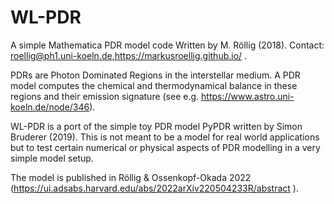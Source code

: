 # WL-PDR
A simple Mathematica PDR model code
Written by M. Röllig (2018). Contact: roellig@ph1.uni-koeln.de,https://markusroellig.github.io/ .

PDRs are Photon Dominated Regions in the interstellar medium. A PDR model computes the chemical and thermodynamical balance in these regions and their emission signature (see e.g.  https://www.astro.uni-koeln.de/node/346). 

WL-PDR is a port of the simple toy PDR model PyPDR written by Simon Bruderer (2019). This is not meant to be a model for real world applications but to test certain numerical or physical aspects of PDR modelling in a very simple model setup.

The model is published in Röllig & Ossenkopf-Okada 2022 (https://ui.adsabs.harvard.edu/abs/2022arXiv220504233R/abstract ).

